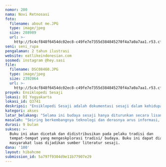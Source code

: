 ```yaml
---
nomor: 200
nama: Novi Retnosasi
foto:
  filename: about me.JPG
  type: image/jpeg
  size: 288989
  url: >-
    http://5c4cf848f6454dc02ec8-c49fe7e7355d384845270f4a7a0a7aa1.r53.cf2.rackcdn.com/23754cbb-d6dd-40ad-a4f8-0b9febd7a440/about%20me.JPG
seni: seni_rupa
pengalaman: 2 tahun ilustrasi
website: eatlikeindonesian.com
sosmed: instagram @hey.sasi
file:
  filename: DSC08460.JPG
  type: image/jpeg
  size: 2392064
  url: >-
    http://5c4cf848f6454dc02ec8-c49fe7e7355d384845270f4a7a0a7aa1.r53.cf2.rackcdn.com/3c8e5113-2ba7-44a0-8b30-67c4d2a36cba/DSC08460.JPG
proyek: Ensiklopedi Sesaji
lokasi: DI Yogyakarta
lokasi_id: Q3741
deskripsi: "Ensiklopedi Sesaji adalah dokumentasi sesaji dalam kehidupan masyarakat tradisi oleh Novi Retnosasi. Karya ini akan mendokumentasikan sesaji-sesaji yang ada pada kegiatan tradisi secara langsung maupun yang dituturkan oleh para pelaku tradisi. Hasil akhir dari proyek Ensiklopedi Sesaji ini akan berbentuk fisik yaitu buku cetak yang berisi informasi visual dan verbal. Secara visual, Ensiklopedi Sesaji akan berisi ilustrasi grafis manual hasil eksplorasi penggagas proyek. Dijelaskan pula komponen-komponen (uborampe), asal-usul sesaji, dan perannya dalam tatanan hidup masyarakat tradisi. Sebelum pendistribusian buku, akan diadakan peluncuran buku. Buku ini akan didistribusikan ke pelaku tradisi dan tempat-tempat yang mengeskplorasi tradisi/ budaya."
kategori: akses
latar_belakang: "Selama ini budaya sesaji hanya diturunkan secara lisan. Salah satu kelemahan penuturan lisan adalah keterbatasan daya ingat sang penutur. Informasi juga bisa hilang begitu saja apabila sang penutur wafat.  Maka betapa pentingnya sebuah literatur sesaji untuk diwujudkan. \r\nSesaji bisa beragam bentuknya dari daerah ke daerah bahkan dari setiap rumah ke rumah pun bisa berbeda. Semua bergantung pada kebutuhan dan kemampuan si pembuat sesaji itu sendiri. Namun dapat diketahui benang merahnya yaitu sesaji sebagai unsur penting dalam kehidupan masyarakat tradisi dan akan selalu ada selama para pelaku tradisi ada. Bagi masyrakat tradisi, sesaji merupakan salah satu bentuk syukur dan keihlasan melalui simbol-simbol sesaji. Jika sesaji itu bukti menaklukan setan, maka setan dalam dirilah yang harus ditaklukkan dengan cara ikhlas. Keikhlasan dan keseimbangan alam dapat terwujud melalui sesaji karena bahan-bahan sesaji merupakan hasil dari kebun sendiri. Oleh karena itu, manusia harus menanam pohon/tumbuhan atau beternak yang dapat digunakan untuk sesaji."
masalah: "Seiring berkembangnya teknologi dan derasnya arus informasi, masyarakat mulai berlomba-lomba untuk modernisasi. Hal-hal yang berbau tradisi dianggap usang dan tidak masuk akal. Ada tidaknya sesaji, semua masih berjalan sebagaimana mestinya. Perlahan masyarakat meninggalkan tradisi sesaji karena dianggap tidak praktis bahkan beberapa menganggap musrik.\r\nSelain itu, selama ini literasi yang beredar mengenai sesaji berupa buku teks dengan penggambaran visual yang sangat terbatas sehingga tidak mudah diidentifikasi oleh pembaca."
durasi: 9 bulan
sukses: >-
  Buku ini akan dicetak dan didistribusikan pada pelaku tradisi dan
  tempat-tempat yang mengeskplorasi tradisi/ budaya. Buku ini dapat diakses oleh
  masyarakat luas dijadikan sumber literatur sesaji.
dana: '100'
layout: hibahcme
submission_id: 5a797f9304d9e11b77907e29
---
```

